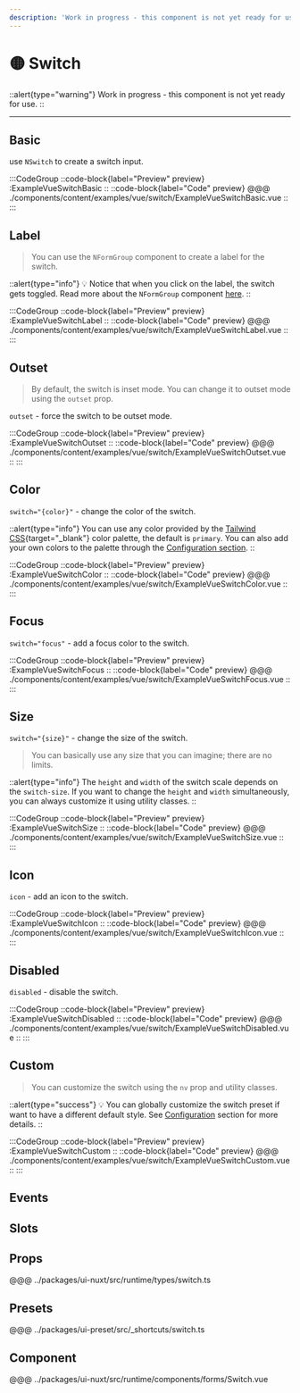 ```yaml
---
description: 'Work in progress - this component is not yet ready for use.'
---
```


# 🟡 Switch

::alert{type="warning"}
Work in progress - this component is not yet ready for use.
::

---

## Basic

use `NSwitch` to create a switch input.

:::CodeGroup
  ::code-block{label="Preview" preview}
    :ExampleVueSwitchBasic
  ::
  ::code-block{label="Code" preview}
@@@ ./components/content/examples/vue/switch/ExampleVueSwitchBasic.vue
  ::
:::

## Label

> You can use the `NFormGroup` component to create a label for the switch.

::alert{type="info"}
💡 Notice that when you click on the label, the switch gets toggled. Read more about the `NFormGroup` component [here](/components/forms/form-group).
::

:::CodeGroup
  ::code-block{label="Preview" preview}
    :ExampleVueSwitchLabel
  ::
  ::code-block{label="Code" preview}
@@@ ./components/content/examples/vue/switch/ExampleVueSwitchLabel.vue
  ::
:::

## Outset

> By default, the switch is inset mode. You can change it to outset mode using the `outset` prop. 

`outset` - force the switch to be outset mode.

:::CodeGroup
  ::code-block{label="Preview" preview}
    :ExampleVueSwitchOutset
  ::
  ::code-block{label="Code" preview}
@@@ ./components/content/examples/vue/switch/ExampleVueSwitchOutset.vue
  ::
:::

## Color

`switch="{color}"` - change the color of the switch.

::alert{type="info"}
You can use any color provided by the [Tailwind CSS](https://tailwindcss.com/docs/customizing-colors){target="_blank"} color palette, the default is `primary`. You can also add your own colors to the palette through the [Configuration section](/guide/getting-started/configuration).
::

:::CodeGroup
  ::code-block{label="Preview" preview}
    :ExampleVueSwitchColor
  ::
  ::code-block{label="Code" preview}
@@@ ./components/content/examples/vue/switch/ExampleVueSwitchColor.vue
  ::
:::

## Focus

`switch="focus"` - add a focus color to the switch.

:::CodeGroup
  ::code-block{label="Preview" preview}
    :ExampleVueSwitchFocus
  ::
  ::code-block{label="Code" preview}
@@@ ./components/content/examples/vue/switch/ExampleVueSwitchFocus.vue
  ::
:::

## Size

`switch="{size}"` - change the size of the switch.

> You can basically use any size that you can imagine; there are no limits.

::alert{type="info"}
The `height` and `width` of the switch scale depends on the `switch-size`. If you want to change the `height` and `width` simultaneously, you can always customize it using utility classes.
::

:::CodeGroup
  ::code-block{label="Preview" preview}
    :ExampleVueSwitchSize
  ::
  ::code-block{label="Code" preview}
@@@ ./components/content/examples/vue/switch/ExampleVueSwitchSize.vue
  ::
:::

## Icon

`icon` - add an icon to the switch.

:::CodeGroup
  ::code-block{label="Preview" preview}
    :ExampleVueSwitchIcon
  ::
  ::code-block{label="Code" preview}
@@@ ./components/content/examples/vue/switch/ExampleVueSwitchIcon.vue
  ::
:::

## Disabled

`disabled` - disable the switch.

:::CodeGroup
  ::code-block{label="Preview" preview}
    :ExampleVueSwitchDisabled
  ::
  ::code-block{label="Code" preview}
@@@ ./components/content/examples/vue/switch/ExampleVueSwitchDisabled.vue
  ::
:::

## Custom

> You can customize the switch using the `nv` prop and utility classes.

::alert{type="success"}
💡 You can globally customize the switch preset if want to have a different default style. See [Configuration](/guide/getting-started/configuration) section for more details.
::

:::CodeGroup
  ::code-block{label="Preview" preview}
    :ExampleVueSwitchCustom
  ::
  ::code-block{label="Code" preview}
@@@ ./components/content/examples/vue/switch/ExampleVueSwitchCustom.vue
  ::
:::

## Events

## Slots

## Props
@@@ ../packages/ui-nuxt/src/runtime/types/switch.ts

## Presets
@@@ ../packages/ui-preset/src/_shortcuts/switch.ts

## Component
@@@ ../packages/ui-nuxt/src/runtime/components/forms/Switch.vue
